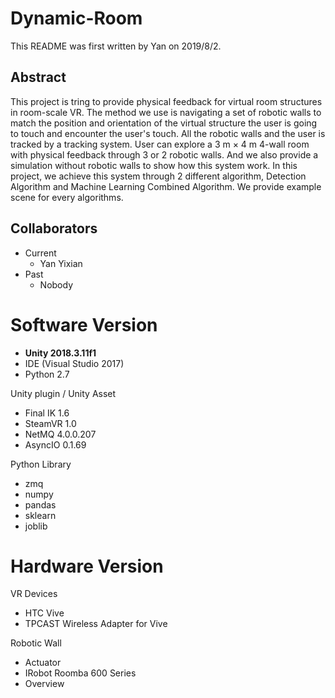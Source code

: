 # Dynamic-Room

This README was first written by Yan on 2019/8/2.

## Abstract

This project is tring to provide physical feedback for virtual room structures in room-scale VR. The method we use is navigating a set of robotic walls to match the position and orientation of the virtual structure the user is going to touch and encounter the user's touch. All the robotic walls and the user is tracked by a tracking system. User can explore a 3 m × 4 m 4-wall room with physical feedback through 3 or 2 robotic walls. And we also provide a simulation without robotic walls to show how this system work. In this project, we achieve this system through 2 different algorithm, Detection Algorithm and Machine Learning Combined Algorithm. We provide example scene for every algorithms. 

## Collaborators
- Current
  - Yan Yixian
- Past
  - Nobody

# Software Version
- **Unity 2018.3.11f1**
- IDE (Visual Studio 2017)
- Python 2.7

Unity plugin / Unity Asset
- Final IK 1.6
- SteamVR 1.0
- NetMQ 4.0.0.207
- AsyncIO 0.1.69

Python Library
- zmq
- numpy
- pandas
- sklearn
- joblib

# Hardware Version
VR Devices
- HTC Vive
- TPCAST Wireless Adapter for Vive

Robotic Wall
- Actuator
 - IRobot Roomba 600 Series
- Overview
